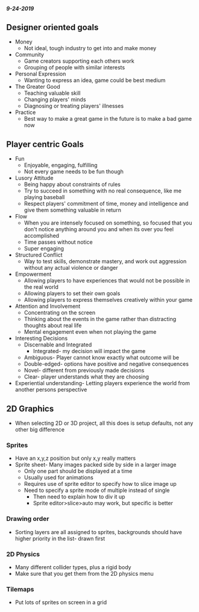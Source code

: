 #### _9-24-2019_

## Designer oriented goals
* Money
    * Not ideal, tough industry to get into and make money
* Community
    * Game creators supporting each others work 
    * Grouping of people with similar interests
* Personal Expression
    * Wanting to express an idea, game could be best medium
* The Greater Good
    * Teaching valuable skill
    * Changing players' minds
    * Diagnosing or treating players' illnesses 
* Practice
    * Best way to make a great game in the future is to make a bad game now

## Player centric Goals
* Fun
    * Enjoyable, engaging, fulfilling
    * Not every game needs to be fun though
* Lusory Attitude
    * Being happy about constraints of rules
    * Try to succeed in something with no real consequence, like me playing baseball
    * Respect players' commitment of time, money and intelligence and give them something valuable in return 
* Flow
    * When you are intensely focused on something, so focused that you don't notice anything around you and when its over you feel accomplished
    * Time passes without notice
    * Super engaging
* Structured Conflict
    * Way to test skills, demonstrate mastery, and work out aggression without any actual violence or danger
* Empowerment 
    * Allowing players to have experiences that would not be possible in the real world
    * Allowing players to set their own goals
    * Allowing players to express themselves creatively within your game
* Attention and Involvement
    * Concentrating on the screen
    * Thinking about the events in the game rather than distracting thoughts about real life
    * Mental engagement even when not playing the game
* Interesting Decisions
    * Discernable and Integrated
        * Integrated- my decision will impact the game
    * Ambiguous- Player cannot know exactly what outcome will be
    * Double-edged- options have positive and negative consequences
    * Novel- different from previously made decisions
    * Clear- player understands what they are choosing
* Experiential understanding- Letting players experience the world from another persons perspective

## 2D Graphics
* When selecting 2D or 3D project, all this does is setup defaults, not any other big difference

### Sprites
* Have an x,y,z position but only x,y really matters
* Sprite sheet- Many images packed side by side in a larger image
    * Only one part should be displayed at a time
    * Usually used for animations
    * Requires use of sprite editor to specify how to slice image up
    * Need to specify a sprite mode of multiple instead of single
        * Then need to explain how to div it up
        * Sprite editor>slice>auto may work, but specific is better
### Drawing order
* Sorting layers are all assigned to sprites, backgrounds should have higher priority in the list- drawn first

### 2D Physics
* Many different collider types, plus a rigid body
* Make sure that you get them from the 2D physics menu

### Tilemaps
* Put lots of sprites on screen in a grid

